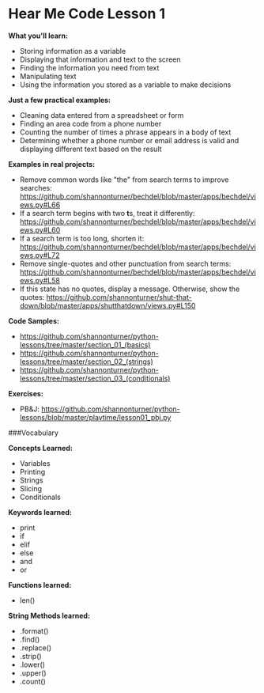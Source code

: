 Hear Me Code Lesson 1
======

**What you'll learn:** 
* Storing information as a variable
* Displaying that information and text to the screen
* Finding the information you need from text
* Manipulating text
* Using the information you stored as a variable to make decisions

**Just a few practical examples:**
* Cleaning data entered from a spreadsheet or form
* Finding an area code from a phone number
* Counting the number of times a phrase appears in a body of text
* Determining whether a phone number or email address is valid and displaying different text based on the result

**Examples in real projects:**
* Remove common words like "the" from search terms to improve searches: https://github.com/shannonturner/bechdel/blob/master/apps/bechdel/views.py#L66
* If a search term begins with two **t**s, treat it differently: https://github.com/shannonturner/bechdel/blob/master/apps/bechdel/views.py#L60
* If a search term is too long, shorten it: https://github.com/shannonturner/bechdel/blob/master/apps/bechdel/views.py#L72
* Remove single-quotes and other punctuation from search terms: https://github.com/shannonturner/bechdel/blob/master/apps/bechdel/views.py#L58
* If this state has no quotes, display a message.  Otherwise, show the quotes: https://github.com/shannonturner/shut-that-down/blob/master/apps/shutthatdown/views.py#L150

**Code Samples:**
* https://github.com/shannonturner/python-lessons/tree/master/section_01_(basics)
* https://github.com/shannonturner/python-lessons/tree/master/section_02_(strings)
* https://github.com/shannonturner/python-lessons/tree/master/section_03_(conditionals)

**Exercises:**
* PB&J: https://github.com/shannonturner/python-lessons/blob/master/playtime/lesson01_pbj.py

###Vocabulary

**Concepts Learned:**
* Variables
* Printing
* Strings
* Slicing
* Conditionals

**Keywords learned:**
* print
* if
* elif
* else
* and
* or

**Functions learned:**
* len()

**String Methods learned:**
* .format()
* .find()
* .replace()
* .strip()
* .lower()
* .upper()
* .count()